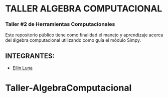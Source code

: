 # TALLER ALGEBRA COMPUTACIONAL

### Taller #2 de Herramientas Computacionales

Este repositorio público tiene como finalidad el manejo y aprendizaje acerca del álgebra computacional utilizando como guía el módulo Simpy.

## INTEGRANTES:

+ [Eilin Luna](https://github.com/eilinluna16)
# Taller-AlgebraComputacional
